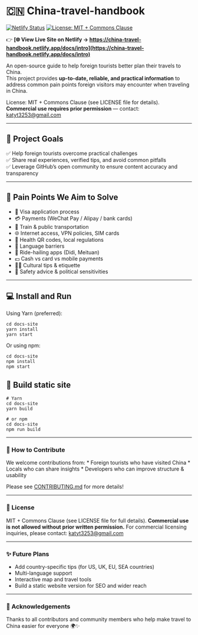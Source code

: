 # 🇨🇳 China-travel-handbook

[![Netlify Status](https://api.netlify.com/api/v1/badges/3ff47cb9-718d-4d99-90a2-eb209354c598/deploy-status)](https://app.netlify.com/projects/china-travel-handbook/deploys) [![License: MIT + Commons Clause](https://img.shields.io/badge/license-MIT--CommonsClause-blue.svg)](./LICENSE)

👉 **[🌐 View Live Site on Netlify → https://china-travel-handbook.netlify.app/docs/intro](https://china-travel-handbook.netlify.app/docs/intro)**

An open-source guide to help foreign tourists better plan their travels to China.  
This project provides **up-to-date, reliable, and practical information** to address common pain points foreign visitors may encounter when traveling in China.

License: MIT + Commons Clause (see LICENSE file for details).  
**Commercial use requires prior permission** — contact: katyt3253@gmail.com

---

## 🌟 Project Goals

✅ Help foreign tourists overcome practical challenges  
✅ Share real experiences, verified tips, and avoid common pitfalls  
✅ Leverage GitHub’s open community to ensure content accuracy and transparency  

---

## 🚧 Pain Points We Aim to Solve

- 🛂 Visa application process  
- 💳 Payments (WeChat Pay / Alipay / bank cards)  
- 🚄 Train & public transportation  
- 🌐 Internet access, VPN policies, SIM cards  
- 🏥 Health QR codes, local regulations  
- 💬 Language barriers  
- 🚖 Ride-hailing apps (Didi, Meituan)  
- 💵 Cash vs card vs mobile payments  
- 🙅‍♂️ Cultural tips & etiquette  
- 🔐 Safety advice & political sensitivities  

---

## 💻 Install and Run

Using Yarn (preferred):

```
cd docs-site
yarn install
yarn start
```

Or using npm:

```
cd docs-site
npm install
npm start
```

## 🚀 Build static site

```
# Yarn
cd docs-site
yarn build

# or npm
cd docs-site
npm run build
```

---
### 🤝 How to Contribute

We welcome contributions from:
	* 	Foreign tourists who have visited China
	* 	Locals who can share insights
	* 	Developers who can improve structure & usability

Please see [CONTRIBUTING.md](CONTRIBUTING.md) for more details!

---

### 📜 License

MIT + Commons Clause (see LICENSE file for full details).
**Commercial use is not allowed without prior written permission.**
For commercial licensing inquiries, please contact: katyt3253@gmail.com

---

### ✨ Future Plans
* Add country-specific tips (for US, UK, EU, SEA countries)
* Multi-language support
* Interactive map and travel tools
* Build a static website version for SEO and wider reach

---

### 🙏 Acknowledgements

Thanks to all contributors and community members who help make travel to China easier for everyone 🌍✨